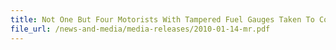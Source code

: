 ```yaml
---
title: Not One But Four Motorists With Tampered Fuel Gauges Taken To Court  -  Two Fined And Jailed  23 motorists jailed for similar offences last year 
file_url: /news-and-media/media-releases/2010-01-14-mr.pdf
---
```

